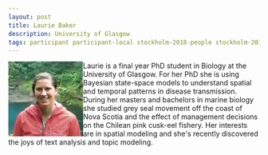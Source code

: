 ```yaml
---
layout: post
title: Laurie Baker
description: University of Glasgow
tags: participant participant-local stockholm-2018-people stockholm-2018-participant
---
```

<img align="left" width="150" height="150" src="/assets/people/baker_laurie.jpg" alt="Laurie Baker"/>Laurie is a final year PhD student in Biology at the University of Glasgow. For her PhD she is using Bayesian state-space models to understand spatial and temporal patterns in disease transmission. During her masters and bachelors in marine biology she studied grey seal movement off the coast of Nova Scotia and the effect of management decisions on the Chilean pink cusk-eel fishery. Her interests are in spatial modeling and she's recently discovered the joys of text analysis and topic modeling.  

<a href="https://twitter.com/llbaker1707" title="Twitter" target="_blank"
rel="noopener">
  <i class="fa fa-twitter fa-2x" style="color:#4FB3A9"></i>
</a>